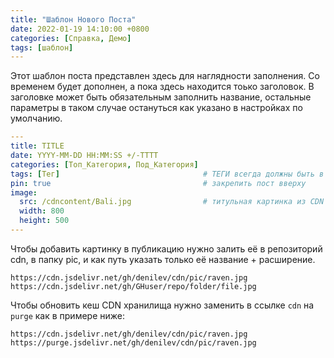```yaml
---
title: "Шаблон Нового Поста"
date: 2022-01-19 14:10:00 +0800
categories: [Справка, Демо]
tags: [шаблон]
---
```


Этот шаблон поста представлен здесь для наглядности заполнения. Со временем будет дополнен, а пока здесь находится тоько заголовок. В заголовке может быть обязательным заполнить название, остальные параметры в таком случае остануться как указано в настройках по умолчанию. 


```yaml
---
title: TITLE
date: YYYY-MM-DD HH:MM:SS +/-TTTT
categories: [Топ_Категория, Под_Категория]
tags: [Тег]                                # ТЕГИ всегда должны быть в нижнем регистре
pin: true                                  # закрепить пост вверху
image:
  src: /cdncontent/Bali.jpg                # титульная картинка из CDN хранилища
  width: 800
  height: 500
---
```


Чтобы добавить картинку в публикацию нужно залить её в репозиторий cdn, в папку pic, и как путь указать только её название + расширение.

```
https://cdn.jsdelivr.net/gh/denilev/cdn/pic/raven.jpg
https://cdn.jsdelivr.net/gh/GHuser/repo/folder/file.jpg
```
Чтобы обновить кеш CDN хранилища нужно заменить в ссылке `cdn` на `purge` как в примере ниже:
```
https://cdn.jsdelivr.net/gh/denilev/cdn/pic/raven.jpg
https://purge.jsdelivr.net/gh/denilev/cdn/pic/raven.jpg
```
